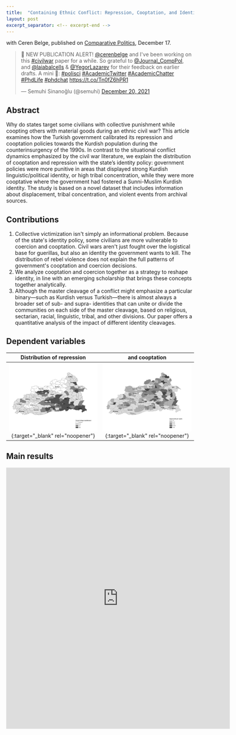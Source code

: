 ```yaml
---
title:  "Containing Ethnic Conflict: Repression, Cooptation, and Identity Politics"
layout: post
excerpt_separator: <!-- excerpt-end -->
---
```

with Ceren Belge, published on [Comparative Politics](https://www.ingentaconnect.com/content/cuny/cp/pre-prints/content-jcpo20258), December 17.

<blockquote class="twitter-tweet"><p lang="en" dir="ltr">🚨 NEW PUBLICATION ALERT! <a href="https://twitter.com/cerenbelge?ref_src=twsrc%5Etfw">@cerenbelge</a> and I&#39;ve been working on this <a href="https://twitter.com/hashtag/civilwar?src=hash&amp;ref_src=twsrc%5Etfw">#civilwar</a> paper for a while. So grateful to <a href="https://twitter.com/Journal_CompPol?ref_src=twsrc%5Etfw">@Journal_CompPol</a>, and <a href="https://twitter.com/laiabalcells?ref_src=twsrc%5Etfw">@laiabalcells</a> &amp; <a href="https://twitter.com/YegorLazarev?ref_src=twsrc%5Etfw">@YegorLazarev</a> for their feedback on earlier drafts. A mini 🧵: <a href="https://twitter.com/hashtag/polisci?src=hash&amp;ref_src=twsrc%5Etfw">#polisci</a> <a href="https://twitter.com/hashtag/AcademicTwitter?src=hash&amp;ref_src=twsrc%5Etfw">#AcademicTwitter</a> <a href="https://twitter.com/hashtag/AcademicChatter?src=hash&amp;ref_src=twsrc%5Etfw">#AcademicChatter</a> <a href="https://twitter.com/hashtag/PhdLife?src=hash&amp;ref_src=twsrc%5Etfw">#PhdLife</a> <a href="https://twitter.com/hashtag/phdchat?src=hash&amp;ref_src=twsrc%5Etfw">#phdchat</a> <a href="https://t.co/Tn0fZ6hPR1">https://t.co/Tn0fZ6hPR1</a></p>&mdash; Semuhi Sinanoğlu (@semuhi) <a href="https://twitter.com/semuhi/status/1473034131151982593?ref_src=twsrc%5Etfw">December 20, 2021</a></blockquote> <script async src="https://platform.twitter.com/widgets.js" charset="utf-8"></script>

<!-- excerpt-end -->

## Abstract 

Why do states target some civilians with collective punishment while coopting others with material goods during an ethnic civil war? This article examines how the Turkish government calibrated its repression and cooptation policies towards the Kurdish population during the counterinsurgency of the 1990s. In contrast to the situational conflict dynamics emphasized by the civil war literature, we explain the distribution of cooptation and repression with the state’s identity policy: government policies were more punitive in areas that displayed strong Kurdish linguistic/political identity, or high tribal concentration, while they were more cooptative where the government had fostered a Sunni-Muslim Kurdish identity. The study is based on a novel dataset that includes information about displacement, tribal concentration, and violent events from archival sources.

## Contributions

1. Collective victimization isn't simply an informational problem. Because of the state's identity policy, some civilians are more vulnerable to coercion and cooptation. Civil wars aren't just fought over the logistical base for guerillas, but also an identity the government wants to kill. The distribution of rebel violence does not explain the full patterns of government's cooptation and coercion decisions.
2. We analyze cooptation and coercion together as a strategy to reshape identity, in line with an emerging scholarship that brings these concepts together analytically. 
3. Although the master cleavage of a conflict might emphasize a particular binary—such as Kurdish versus Turkish—there is almost always a broader set of sub- and supra- identities that can unite or divide the communities on each side of the master cleavage, based on religious, sectarian, racial, linguistic, tribal, and other divisions. Our paper offers a quantitative analysis of the impact of different identity cleavages.

## Dependent variables

Distribution of repression |  and cooptation
:-------------------------:|:-------------------------:
[![the distribution of repression](/assets/img/repression.jpg)](http://semuhi.github.io/assets/img/repression.jpg){:target="_blank" rel="noopener"}  |  [![share of tribal population](/assets/img/cooptation2.jpg)](http://semuhi.github.io/assets/img/cooptation2.jpg){:target="_blank" rel="noopener"}

## Main results

<embed src="https://semuhi.github.io/assets/pdf/main-results.pdf.pdf" type="application/pdf" width="600px" height="700px"/>


